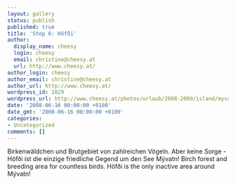 ```yaml
---
layout: gallery
status: publish
published: true
title: 'Stop 6: Höfði'
author:
  display_name: cheesy
  login: cheesy
  email: christine@cheesy.at
  url: http://www.cheesy.at/
author_login: cheesy
author_email: christine@cheesy.at
author_url: http://www.cheesy.at/
wordpress_id: 1829
wordpress_url: http://www.cheesy.at/photos/urlaub/2008-2009/island/myvatn/hoefdi/
date: '2008-06-16 00:00:00 +0100'
date_gmt: '2008-06-16 00:00:00 +0100'
categories:
- Uncategorized
comments: []
---
```

<!--:de-->Birkenwäldchen und Brutgebiet von zahlreichen Vögeln. Aber keine Sorge - Höfði ist die einzige friedliche Gegend um den See Mývatn!
<!--:--><!--:en-->Birch forest and breeding area for countless birds. Höfði is the only inactive area around Mývatn!
<!--:-->
